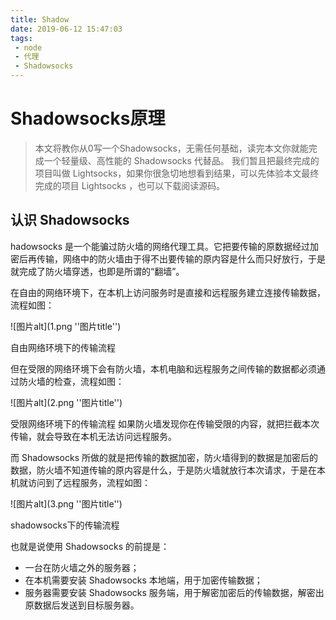 ```yaml
---
title: Shadow
date: 2019-06-12 15:47:03
tags:
 - node
 - 代理
 - Shadowsocks
---
```


# Shadowsocks原理

> 本文将教你从0写一个Shadowsocks，无需任何基础，读完本文你就能完成一个轻量级、高性能的 Shadowsocks 代替品。
> 我们暂且把最终完成的项目叫做 Lightsocks，如果你很急切地想看到结果，可以先体验本文最终完成的项目 Lightsocks ，也可以下载阅读源码。

## 认识 Shadowsocks

hadowsocks 是一个能骗过防火墙的网络代理工具。它把要传输的原数据经过加密后再传输，网络中的防火墙由于得不出要传输的原内容是什么而只好放行，于是就完成了防火墙穿透，也即是所谓的“翻墙”。

在自由的网络环境下，在本机上访问服务时是直接和远程服务建立连接传输数据，流程如图：

![图片alt](1.png ''图片title'')

自由网络环境下的传输流程

但在受限的网络环境下会有防火墙，本机电脑和远程服务之间传输的数据都必须通过防火墙的检查，流程如图：

![图片alt](2.png ''图片title'')

受限网络环境下的传输流程
如果防火墙发现你在传输受限的内容，就把拦截本次传输，就会导致在本机无法访问远程服务。

而 Shadowsocks 所做的就是把传输的数据加密，防火墙得到的数据是加密后的数据，防火墙不知道传输的原内容是什么，于是防火墙就放行本次请求，于是在本机就访问到了远程服务，流程如图：

![图片alt](3.png ''图片title'')

shadowsocks下的传输流程

也就是说使用 Shadowsocks 的前提是：

* 一台在防火墙之外的服务器；
* 在本机需要安装 Shadowsocks 本地端，用于加密传输数据；
* 服务器需要安装 Shadowsocks 服务端，用于解密加密后的传输数据，解密出原数据后发送到目标服务器。